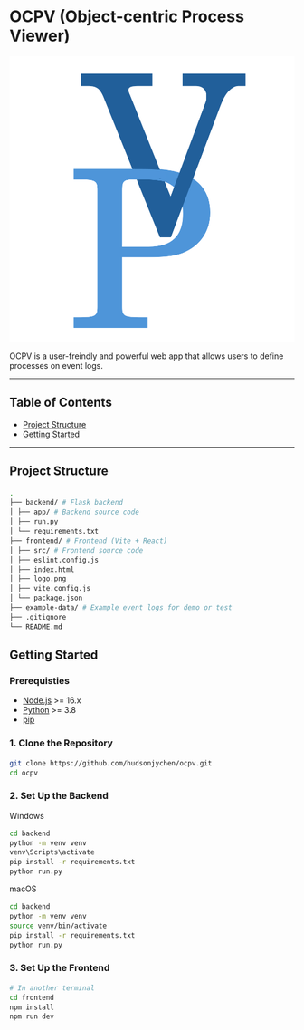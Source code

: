 # OCPV (Object-centric Process Viewer)

![logo](./resources/ocpv-logo-fullsize.png)

OCPV is a user-freindly and powerful web app that allows users to define processes on event logs.

---

## Table of Contents

- [Project Structure](#-project-structure)
- [Getting Started](#-getting-started)

---

## Project Structure

```bash
.
├── backend/ # Flask backend
│ ├── app/ # Backend source code
│ ├── run.py
│ └── requirements.txt
├── frontend/ # Frontend (Vite + React)
│ ├── src/ # Frontend source code
│ ├── eslint.config.js
│ ├── index.html
│ ├── logo.png
│ ├── vite.config.js
│ └── package.json
├── example-data/ # Example event logs for demo or test
├── .gitignore
└── README.md
```

## Getting Started

### Prerequisties
- [Node.js](https://nodejs.org/) >= 16.x
- [Python](https://www.python.org/) >= 3.8
- [pip](https://pip.pypa.io/en/stable/)

### 1. Clone the Repository
```bash
git clone https://github.com/hudsonjychen/ocpv.git
cd ocpv
```

### 2. Set Up the Backend
Windows
```bash
cd backend
python -m venv venv
venv\Scripts\activate
pip install -r requirements.txt
python run.py
```
macOS
```bash
cd backend
python -m venv venv
source venv/bin/activate
pip install -r requirements.txt
python run.py
```

### 3. Set Up the Frontend
```bash
# In another terminal
cd frontend
npm install
npm run dev
```
